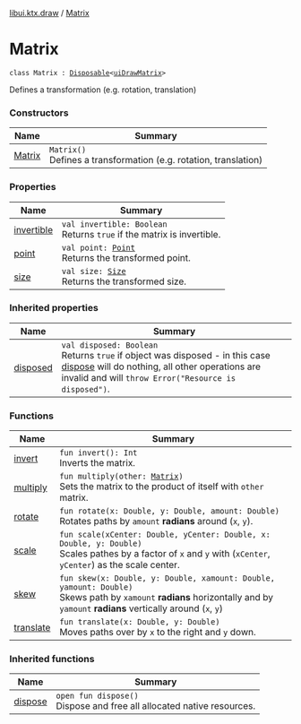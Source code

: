 [libui.ktx.draw](../README.md) / [Matrix](README.md)

# Matrix

`class Matrix : `[`Disposable`](../../libui.ktx/-disposable/README.md)`<`[`uiDrawMatrix`](../../libui/ui-draw-matrix/README.md)`>`

Defines a transformation (e.g. rotation, translation)

### Constructors

| Name | Summary |
|---|---|
| [Matrix](-matrix.md) | `Matrix()`<br>Defines a transformation (e.g. rotation, translation) |

### Properties

| Name | Summary |
|---|---|
| [invertible](invertible.md) | `val invertible: Boolean`<br>Returns `true` if the matrix is invertible. |
| [point](point.md) | `val point: `[`Point`](../-point/README.md)<br>Returns the transformed point. |
| [size](size.md) | `val size: `[`Size`](../-size/README.md)<br>Returns the transformed size. |

### Inherited properties

| Name | Summary |
|---|---|
| [disposed](../../libui.ktx/-disposable/disposed.md) | `val disposed: Boolean`<br>Returns `true` if object was disposed - in this case [dispose](../../libui.ktx/-disposable/dispose.md) will do nothing, all other operations are invalid and will `throw Error("Resource is disposed")`. |

### Functions

| Name | Summary |
|---|---|
| [invert](invert.md) | `fun invert(): Int`<br>Inverts the matrix. |
| [multiply](multiply.md) | `fun multiply(other: `[`Matrix`](README.md)`)`<br>Sets the matrix to the product of itself with `other` matrix. |
| [rotate](rotate.md) | `fun rotate(x: Double, y: Double, amount: Double)`<br>Rotates paths by `amount` **radians** around (`x`, `y`). |
| [scale](scale.md) | `fun scale(xCenter: Double, yCenter: Double, x: Double, y: Double)`<br>Scales pathes by a factor of `x` and `y` with (`xCenter`, `yCenter`) as the scale center. |
| [skew](skew.md) | `fun skew(x: Double, y: Double, xamount: Double, yamount: Double)`<br>Skews path by `xamount` **radians** horizontally and by `yamount` **radians** vertically around (`x`, `y`) |
| [translate](translate.md) | `fun translate(x: Double, y: Double)`<br>Moves paths over by `x` to the right and `y` down. |

### Inherited functions

| Name | Summary |
|---|---|
| [dispose](../../libui.ktx/-disposable/dispose.md) | `open fun dispose()`<br>Dispose and free all allocated native resources. |

